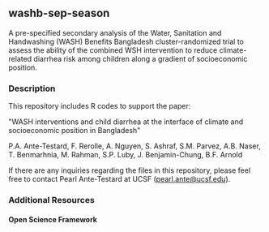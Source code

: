## washb-sep-season

A pre-specified secondary analysis of the Water, Sanitation and Handwashing (WASH) Benefits Bangladesh cluster-randomized trial to assess the ability of the combined WSH intervention to reduce climate-related diarrhea risk among children along a gradient of socioeconomic position.

### Description

This repository includes R codes to support the paper: 

"WASH interventions and child diarrhea at the interface of climate and socioeconomic position in Bangladesh"

P.A. Ante-Testard, F. Rerolle, A. Nguyen, S. Ashraf, S.M. Parvez, A.B. Naser, T. Benmarhnia, M. Rahman, S.P. Luby, J. Benjamin-Chung, B.F. Arnold

If there are any inquiries regarding the files in this repository, please feel free to contact Pearl Ante-Testard at UCSF (pearl.ante@ucsf.edu).

### Additional Resources

#### Open Science Framework




